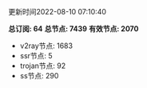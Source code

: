 更新时间2022-08-10 07:10:40

**总订阅: 64**
**总节点: 7439**
**有效节点: 2070**
- v2ray节点: 1683
- ssr节点: 5
- trojan节点: 92
- ss节点: 290
